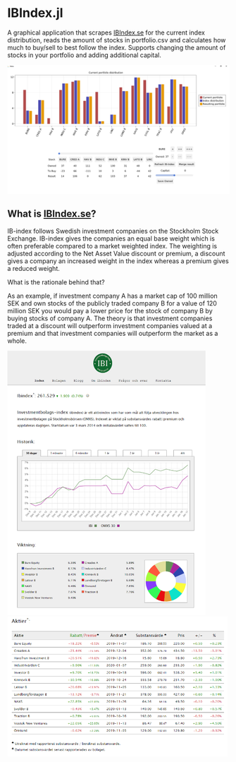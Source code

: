 # IBIndex.jl
 
A graphical application that scrapes [IBIndex.se](https://ibindex.se/) for the current index distribution, reads the amount of stocks in portfolio.csv and calculates how much to buy/sell to best follow the index. 
Supports changing the amount of stocks in your portfolio and adding additional capital. 

<img src="/Figs/GUI-main.png" width="800">

## What is [IBIndex.se](https://ibindex.se/)?

IB-index follows Swedish investment companies on the Stockholm Stock Exchange. IB-index gives the companies an equal base weight which is often preferable compared to a market weighted index. The weighting is adjusted according to the Net Asset Value discount or premium, a discount gives a company an increased weight in the index whereas a premium gives a reduced weight.

What is the rationale behind that?

As an example, if investment company A has a market cap of 100 million SEK and own stocks of the publicly traded company B for a value of 120 million SEK you would pay a lower price for the stock of company B by buying stocks of company A. The theory is that investment companies traded at a discount will outperform investment companies valued at a premium and that investment companies will outperform the market as a whole.

<img src="https://github.com/hataloo/IB-Index/blob/master/IBIndexShowcase/startpage.png" width="450">
<img src="https://github.com/hataloo/IB-Index/blob/master/IBIndexShowcase/valuation.png" width="500">
